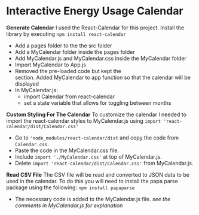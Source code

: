 # Interactive Energy Usage Calendar #

**Generate Calendar**
I used the React-Calendar for this project. Install the library by executing `npm install react-calendar`

- Add a pages folder to the the src folder
- Add a MyCalendar folder inside the pages folder
- Add MyCalendar.js and MyCalendar.css inside the MyCalendar folder
- Import MyCalendar to App.js
- Removed the pre-loaded code but kept the <div> section. Added MyCalendar to app function so that the calendar will be displayed
- In MyCalendar.js:
    - import Calendar from react-calendar
    - set a state variable that allows for toggling between months


**Custom Styling For The Calendar**
To customize the calendar I needed to import the react-calendar styles to MyCalendar.js using `import 'react-calendar/dist/Calendar.css'`

- Go to `'node_modules/react-calendar/dist` and copy the code from `Calendar.css`.  
- Paste the code in the MyCalendar.css file.
- Include `import './MyCalendar.css'` at top of MyCalendar.js.
- Delete `import 'react-calendar/dist/Calendar.css'` from MyCalendar.js.

**Read CSV File**
The CSV file will be read and converted to JSON data to be used in the calendar. To do this you will need to install the papa parse package using the following: `npm install papaparse`

- The necessary code is added to the MyCalendar.js file.  *see the comments in MyCalendar.js for explanation*

